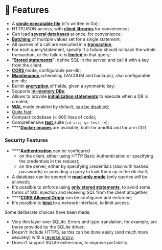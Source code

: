# 🥇 Features

* A [**single executable file**](documentation/installation/) (it's written in Go);
* HTTP/JSON access, with [**client libraries**](client-libraries.md) for convenience;
* Can load [**several databases**](documentation/configuration-file.md) at once, for convenience;
* [**Batching** ](documentation/requests.md#batch-parameter-values-for-a-statement)of multiple values set for a single statement;
* All queries of a call are executed in a [**transaction**](documentation/requests.md);
* For each query/statement, specify if a failure should rollback the whole transaction, or the failure is [**limited** ](documentation/requests.md#nofail-dont-fail-when-errors-occour)to that query;
* "[**Stored statements**](documentation/requests.md#stored-query-reference)": define SQL in the server, and call it with a key from the client;
* [**CORS** ](documentation/configuration-file.md#corsorigin)mode, configurable per-db;
* [**Maintenance** ](documentation/maintenance.md)scheduling (VACUUM and backups), also configurable per-db;
* Builtin [**encryption** ](documentation/encryption.md)of fields, given a symmetric key;
* Supports [**in-memory DBs**](documentation/configuration-file.md#path-mandatory);
* Allows to provide [**initialization statements**](documentation/configuration-file.md#initstatements) to execute when a DB is created;
* [**WAL**](https://sqlite.org/wal.html) mode enabled by default, [can be disabled](documentation/configuration-file.md#disablewalmode);
* [Quite fast](features/performances.md)!
* Compact codebase (< 800 lines of code);
* Comprehensive [**test** ](building-and-testing.md#testing)suite (`cd src; go test -v`);
* ****[**Docker images**](documentation/installation/docker.md) are available, both for amd64 and for arm (32).

### Security Features

* ****[**Authentication** ](documentation/security.md#authentication)can be configured
  * on the client, either using HTTP Basic Authentication or specifying the credentials in the request;
  * on the server, either by specifying credentials (also with hashed passwords) or providing a query to look them up in the db itself;
* A database can be opened in [**read-only mode**](documentation/security.md#read-only-databases) (only queries will be allowed);
* It's possible to enforce using [**only stored statements**](documentation/security.md#stored-statements-to-prevent-sql-injection), to avoid some forms of SQL injection and receiving SQL from the client altogether;
* ****[**CORS Allowed Origin**](documentation/security.md#cors-allowed-origin) can be configured and enforced;
* It's possible to [**bind** ](documentation/security.md#binding-to-a-network-interface)to a network interface, to limit access.

Some deliberate choices have been made:

* Very thin layer over SQLite. Errors and type translation, for example, are those provided by the SQLite driver;
* Doesn't include HTTPS, as this can be done easily (and much more securely) with a [reverse proxy](documentation/security.md#use-a-reverse-proxy-if-going-on-the-internet);
* Doesn't support SQLite extensions, to improve portability.

